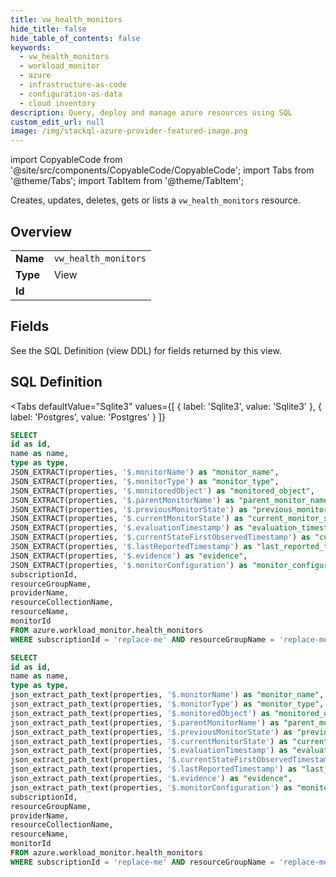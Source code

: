 ```yaml
--- 
title: vw_health_monitors
hide_title: false
hide_table_of_contents: false
keywords:
  - vw_health_monitors
  - workload_monitor
  - azure
  - infrastructure-as-code
  - configuration-as-data
  - cloud inventory
description: Query, deploy and manage azure resources using SQL
custom_edit_url: null
image: /img/stackql-azure-provider-featured-image.png
---
```


import CopyableCode from '@site/src/components/CopyableCode/CopyableCode';
import Tabs from '@theme/Tabs';
import TabItem from '@theme/TabItem';

Creates, updates, deletes, gets or lists a <code>vw_health_monitors</code> resource.

## Overview
<table><tbody>
<tr><td><b>Name</b></td><td><code>vw_health_monitors</code></td></tr>
<tr><td><b>Type</b></td><td>View</td></tr>
<tr><td><b>Id</b></td><td><CopyableCode code="azure.workload_monitor.vw_health_monitors" /></td></tr>
</tbody></table>

## Fields

See the SQL Definition (view DDL) for fields returned by this view.

## SQL Definition

<Tabs
defaultValue="Sqlite3"
values={[
{ label: 'Sqlite3', value: 'Sqlite3' },
{ label: 'Postgres', value: 'Postgres' }
]}
>
<TabItem value="Sqlite3">

```sql
SELECT
id as id,
name as name,
type as type,
JSON_EXTRACT(properties, '$.monitorName') as "monitor_name",
JSON_EXTRACT(properties, '$.monitorType') as "monitor_type",
JSON_EXTRACT(properties, '$.monitoredObject') as "monitored_object",
JSON_EXTRACT(properties, '$.parentMonitorName') as "parent_monitor_name",
JSON_EXTRACT(properties, '$.previousMonitorState') as "previous_monitor_state",
JSON_EXTRACT(properties, '$.currentMonitorState') as "current_monitor_state",
JSON_EXTRACT(properties, '$.evaluationTimestamp') as "evaluation_timestamp",
JSON_EXTRACT(properties, '$.currentStateFirstObservedTimestamp') as "current_state_first_observed_timestamp",
JSON_EXTRACT(properties, '$.lastReportedTimestamp') as "last_reported_timestamp",
JSON_EXTRACT(properties, '$.evidence') as "evidence",
JSON_EXTRACT(properties, '$.monitorConfiguration') as "monitor_configuration",
subscriptionId,
resourceGroupName,
providerName,
resourceCollectionName,
resourceName,
monitorId
FROM azure.workload_monitor.health_monitors
WHERE subscriptionId = 'replace-me' AND resourceGroupName = 'replace-me' AND providerName = 'replace-me' AND resourceCollectionName = 'replace-me' AND resourceName = 'replace-me';
```

</TabItem>
<TabItem value="Postgres">

```sql
SELECT
id as id,
name as name,
type as type,
json_extract_path_text(properties, '$.monitorName') as "monitor_name",
json_extract_path_text(properties, '$.monitorType') as "monitor_type",
json_extract_path_text(properties, '$.monitoredObject') as "monitored_object",
json_extract_path_text(properties, '$.parentMonitorName') as "parent_monitor_name",
json_extract_path_text(properties, '$.previousMonitorState') as "previous_monitor_state",
json_extract_path_text(properties, '$.currentMonitorState') as "current_monitor_state",
json_extract_path_text(properties, '$.evaluationTimestamp') as "evaluation_timestamp",
json_extract_path_text(properties, '$.currentStateFirstObservedTimestamp') as "current_state_first_observed_timestamp",
json_extract_path_text(properties, '$.lastReportedTimestamp') as "last_reported_timestamp",
json_extract_path_text(properties, '$.evidence') as "evidence",
json_extract_path_text(properties, '$.monitorConfiguration') as "monitor_configuration",
subscriptionId,
resourceGroupName,
providerName,
resourceCollectionName,
resourceName,
monitorId
FROM azure.workload_monitor.health_monitors
WHERE subscriptionId = 'replace-me' AND resourceGroupName = 'replace-me' AND providerName = 'replace-me' AND resourceCollectionName = 'replace-me' AND resourceName = 'replace-me';
```

</TabItem>
</Tabs>
